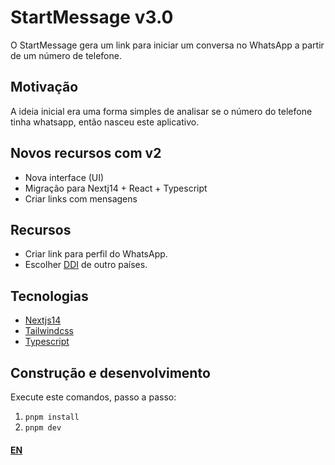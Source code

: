 # StartMessage v3.0

O StartMessage gera um link para iniciar um conversa no WhatsApp a partir de um
número de telefone.

## Motivação

A ideia inicial era uma forma simples de analisar se o número do telefone tinha
whatsapp, então nasceu este aplicativo.

## Novos recursos com v2

- Nova interface (UI)
- Migração para Nextj14 + React + Typescript
- Criar links com mensagens

## Recursos

- Criar link para perfil do WhatsApp.
- Escolher [DDI](https://pt.wikipedia.org/wiki/Discagem_direta_internacional) de
  outro países.

## Tecnologias

- [Nextjs14](https://nextjs.org)
- [Tailwindcss](https://tailwindcss.com)
- [Typescript](https://www.typescriptlang.org)

## Construção e desenvolvimento

Execute este comandos, passo a passo:

1. `pnpm install`
2. `pnpm dev`

#### [EN](REAME.md)
